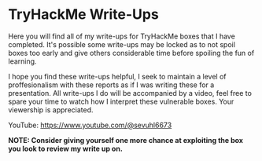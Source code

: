 # TryHackMe Write-Ups
Here you will find all of my write-ups for TryHackMe boxes that I have completed.
It's possible some write-ups may be locked as to not spoil boxes too early and give others considerable time before spoiling the fun of learning.

I hope you find these write-ups helpful, I seek to maintain a level of proffesionalism with these reports as if I was writing these for a presentation.
All write-ups I do will be accompanied by a video, feel free to spare your time to watch how I interpret these vulnerable boxes. Your viewership is appreciated.

YouTube: https://www.youtube.com/@sevuhl6673


**NOTE: Consider giving yourself one more chance at exploiting the box you look to review my write up on.**
